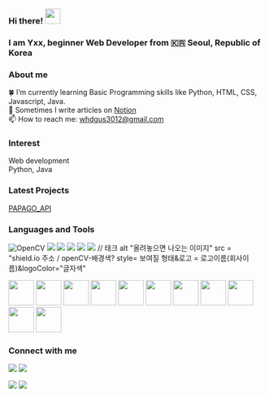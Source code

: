 ### Hi there! <img src="https://raw.githubusercontent.com/MartinHeinz/MartinHeinz/master/wave.gif" width="30px">
### I am Yxx, beginner Web Developer from :kr: Seoul, Republic of Korea 

### About me

:four_leaf_clover: I’m currently learning Basic Programming skills like Python, HTML, CSS, Javascript, Java.<br/>
:pencil: Sometimes I write articles on [Notion](https://Notion.so/) <br/> <!-- Add a links-->
📫 How to reach me: whdgus3012@gmail.com <br/>

### Interest

Web development <br/>
Python, Java <br/>

### Latest Projects
[PAPAGO_API](https://github.com/yxxjxxxhxxx/papago)

### Languages and Tools
<p>
<img alt="OpenCV" src="https://img.shields.io/badge/OpenCV-0000?style=flat-square&logo=OpenCV&logoColor=white" />
<img src="https://img.shields.io/badge/HTML5-E34F26?&style=flat-square&logo=html5&logoColor=white"/> 
<img src="https://img.shields.io/badge/CSS3-1572B6?style=flat-square&logo=css3&logoColor=white" /> 
<img src="https://img.shields.io/badge/JavaScript-323330?style=flat-square&logo=javascript&logoColor=F7DF1E" />
<img src="https://img.shields.io/badge/Python-3766AB?style=flat-square&logo=Python&logoColor=white"/> 
<img src="https://img.shields.io/badge/Raspberry Pi-orange?style=flat-square&logo=Raspberry Pi&logoColor=A22846"/>
// <img>태크 alt "올려놓으면 나오는 이미지" src = "shield.io 주소 / openCV-배경색? style= 보여질 형태&로고 = 로고이름(회사이름)&logoColor="글자색"
</p>

<p>

<img src="https://cdn.jsdelivr.net/gh/devicons/devicon/icons/html5/html5-original-wordmark.svg" width="50" height="50"/>
<img src="https://cdn.jsdelivr.net/gh/devicons/devicon/icons/css3/css3-original-wordmark.svg" width="50" height="50"/>
<img src="https://cdn.jsdelivr.net/gh/devicons/devicon/icons/javascript/javascript-original.svg" width="50" height="50"/>
<img src="https://cdn.jsdelivr.net/gh/devicons/devicon/icons/python/python-original-wordmark.svg" width="50" height="50"/>
<img src="https://cdn.jsdelivr.net/gh/devicons/devicon/icons/java/java-original-wordmark.svg" width="50" height="50"/>
<img src="https://cdn.jsdelivr.net/gh/devicons/devicon/icons/vscode/vscode-original-wordmark.svg" width="50" height="50"/>
<img src="https://cdn.jsdelivr.net/gh/devicons/devicon/icons/django/django-plain-wordmark.svg" width="50" height="50" />
<img src="https://cdn.jsdelivr.net/gh/devicons/devicon/icons/opencv/opencv-original-wordmark.svg" width="50" height="50" />
<img src="https://cdn.jsdelivr.net/gh/devicons/devicon/icons/raspberrypi/raspberrypi-original.svg" width="50" height="50" />
<img src="https://cdn.jsdelivr.net/gh/devicons/devicon/icons/tensorflow/tensorflow-original.svg" width="50" height="50" />
<img src="https://cdn.jsdelivr.net/gh/devicons/devicon/icons/putty/putty-original.svg" width="50" height="50" />
</p>

### Connect with me

<p>
<a href="www.gmail.com"><img src="https://img.shields.io/badge/Gmail-D14836?style=for-the-badge&logo=gmail&logoColor=white"/></a>
<img src="https://img.shields.io/badge/Line-00C300?style=for-the-badge&logo=line&logoColor=white"/> 
</p>

<!-- status bar -->
  <img src="https://github-readme-stats.vercel.app/api?username=yxxjxxxhxxx&layout=compact&show_icons=true&theme=vue&hide_border=true" />
  <img src="https://github-readme-stats.vercel.app/api/top-langs/?username=yxxjxxxhxxx&layout=compact&theme=vue&hide_border=true" />

